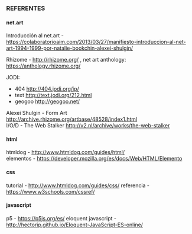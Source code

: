 ### REFERENTES

#### net.art

Introducción al net.art -  https://colaboratorioaim.com/2013/03/27/manifiesto-introduccion-al-net-art-1994-1999-por-natalie-bookchin-alexei-shulgin/   

Rhizome - http://rhizome.org/ , net art anthology: https://anthology.rhizome.org/  

JODI:  
  * 404 http://404.jodi.org/ip/
  * text http://text.jodi.org/212.html
  * geogoo http://geogoo.net/

Alexei Shulgin - Form Art http://archive.rhizome.org/artbase/48528/index1.html  
I/O/D - The Web Stalker http://v2.nl/archive/works/the-web-stalker  

#### html
htmldog - http://www.htmldog.com/guides/html/  
elementos -  https://developer.mozilla.org/es/docs/Web/HTML/Elemento

#### css
tutorial - http://www.htmldog.com/guides/css/
referencia - https://www.w3schools.com/cssref/

#### javascript
p5 - https://p5js.org/es/
eloquent javascript - http://hectorip.github.io/Eloquent-JavaScript-ES-online/
